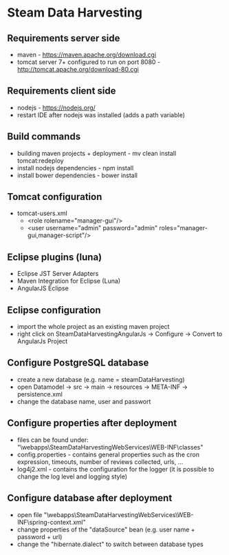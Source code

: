 
Steam Data Harvesting
=================

## Requirements server side
- maven - https://maven.apache.org/download.cgi
- tomcat server 7+ configured to run on port 8080 - http://tomcat.apache.org/download-80.cgi

## Requirements client side
- nodejs - https://nodejs.org/
- restart IDE after nodejs was installed (adds a path variable)

## Build commands
- building maven projects + deployment - mv clean install tomcat:redeploy 
- install nodejs dependencies - npm install
- install bower dependencies - bower install
 
## Tomcat configuration
- tomcat-users.xml
  - \<role rolename="manager-gui"/\>
  - \<user username="admin" password="admin" roles="manager-gui,manager-script"/\>

## Eclipse plugins (luna)
- Eclipse JST Server Adapters
- Maven Integration for Eclipse (Luna)
- AngularJS Eclipse

## Eclipse configuration
- import the whole project as an existing maven project
- right click on SteamDataHarvestingAngularJs -> Configure -> Convert to AngularJs Project

## Configure PostgreSQL database
- create a new database (e.g. name = steamDataHarvesting)
- open Datamodel -> src -> main -> resources -> META-INF -> persistence.xml
- change the database name, user and passwort

## Configure properties after deployment
- files can be found under: "\webapps\SteamDataHarvestingWebServices\WEB-INF\classes\"
- config.properties - contains general properties such as the cron expression, timeouts, number of reviews collected, urls, ...
- log4j2.xml - contains the configuration for the logger (it is possible to change the log level and logging style)

## Configure database after deployment
- open file "\webapps\SteamDataHarvestingWebServices\WEB-INF\spring-context.xml"
- change properties of the "dataSource" bean (e.g. user name + password + url)
- change the "hibernate.dialect" to switch between database types 

